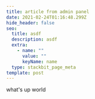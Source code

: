 ```yaml
---
title: article from admin panel
date: 2021-02-24T01:16:48.299Z
hide_header: false
seo:
  title: asdf
  description: asdf
  extra:
    - name: ""
      value: ""
      keyName: name
  type: stackbit_page_meta
template: post
---
```

what's up world